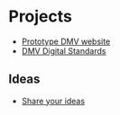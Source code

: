 # Projects

* [Prototype DMV website](https://civicdmv.github.io/dmv-website/)
* [DMV Digital Standards](https://github.com/civicdmv/ops/issues/2)

## Ideas

* [Share your ideas](https://github.com/CivicDMV/ideas/issues/new)

